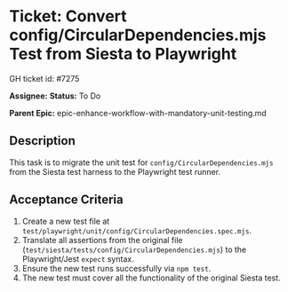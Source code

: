 # Ticket: Convert config/CircularDependencies.mjs Test from Siesta to Playwright

GH ticket id: #7275

**Assignee:**
**Status:** To Do

**Parent Epic:** epic-enhance-workflow-with-mandatory-unit-testing.md

## Description

This task is to migrate the unit test for `config/CircularDependencies.mjs` from the Siesta test harness to the Playwright test runner.

## Acceptance Criteria

1.  Create a new test file at `test/playwright/unit/config/CircularDependencies.spec.mjs`.
2.  Translate all assertions from the original file (`test/siesta/tests/config/CircularDependencies.mjs`) to the Playwright/Jest `expect` syntax.
3.  Ensure the new test runs successfully via `npm test`.
4.  The new test must cover all the functionality of the original Siesta test.
